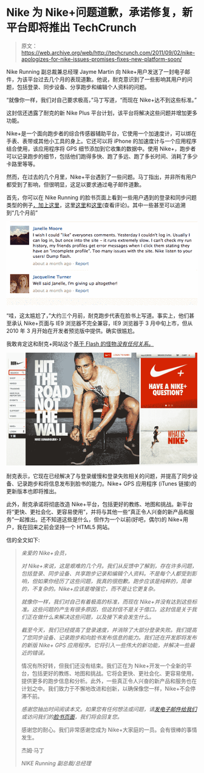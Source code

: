 # Nike 为 Nike+问题道歉，承诺修复，新平台即将推出 TechCrunch

> 原文：<https://web.archive.org/web/http://techcrunch.com/2011/09/02/nike-apologizes-for-nike-issues-promises-fixes-new-platform-soon/>

Nike Running 副总裁兼总经理 Jayme Martin 向 Nike+用户发送了一封电子邮件，为该平台过去几个月的表现道歉。他说，耐克意识到了一些影响其用户的问题，包括登录、同步设备、分享跑步和编辑个人资料的问题。

“就像你一样，我们对自己要求极高，”马丁写道，“而现在 Nike+达不到这些标准。”

这封信还透露了耐克的新 Nike Plus 平台计划，该平台将解决这些问题并增加更多功能。

Nike+是一个面向跑步者的综合传感器辅助平台，它使用一个加速度计，可以绑在手表、表带或其他小工具的身上。它还可以将 iPhone 的加速度计与一个应用程序结合使用，该应用程序将 GPS 细节添加到它收集的数据中。使用 Nike+，跑步者可以记录跑步的细节，包括他们跑得多快、跑了多远、跑了多长时间、消耗了多少卡路里等等。

然而，在过去的几个月里，Nike+平台遇到了一些问题。马丁指出，并非所有用户都受到了影响，但很明显，这足以要求通过电子邮件道歉。

首先，你可以在 Nike Running 的脸书页面上看到一些用户遇到的登录和同步问题类型的例子[，加上](https://web.archive.org/web/20230204213817/http://www.facebook.com/topic.php?uid=65604112975&topic=15907)[这里](https://web.archive.org/web/20230204213817/http://feedback-nikerunning.nike.com/nike_running/topics/cant_get_login_feature_of_nike_sportband_utility_to_work?from_gsfn=true)，这里[这里](https://web.archive.org/web/20230204213817/http://feedback-nikerunning.nike.com/nike_running/topics/login_problems_chrome_firefox)和[这里](https://web.archive.org/web/20230204213817/http://www.runtheline.com/1552/nike-sportswatch-gps-running-watch-review)(查看评论)。其中一些甚至可以追溯到“几个月前”

[![](img/509641275842496cbfff0b530b5d9b1f.png "nike-problems")](https://web.archive.org/web/20230204213817/https://techcrunch.com/wp-content/uploads/2011/09/nike-problems.png)

“哇，这太尴尬了，”大约三个月前，耐克跑步代表在脸书上写道。事实上，他们甚至承认 Nike+页面与 IE9 浏览器不完全兼容，IE9 浏览器于 3 月中旬上市，但从 2010 年 3 月开始在开发者预览版中提供。确实很尴尬。

我敢肯定这和耐克+网站这个[基于 Flash 的怪物*没有任何关系。*](https://web.archive.org/web/20230204213817/http://nikerunning.nike.com/nikeos/p/nikeplus/en_US/)

[![](img/4ed10004dc74c226276a7278bca1019b.png "nike-site")](https://web.archive.org/web/20230204213817/https://techcrunch.com/wp-content/uploads/2011/09/nike-site.png)

耐克表示，它现在已经解决了与登录缓慢和登录失败相关的问题，并提高了同步设备、记录跑步和将信息发布到脸书的能力。Nike+ GPS 应用程序 (iTunes 链接)的更新版本也即将推出。

此外，耐克承诺将彻底改造 Nike+平台，包括更好的教练、地图和挑战。新平台将“更快、更社会化、更容易使用”，并将与其他一些“真正令人兴奋的新产品和服务”一起推出。还不知道这些是什么，但作为一个以前(好吧，偶尔)的 Nike+用户，我在回来之前会坚持一个 HTML5 网站。

信的全文如下:

> *亲爱的 Nike+会员，*
> 
> *对 Nike+来说，这是艰难的几个月。我们从反馈中了解到，存在许多问题，包括登录、同步设备、共享跑步记录和编辑个人资料。不是每个人都受到影响，但如果你经历了这些问题，我真的很抱歉。跑步应该是纯粹的，简单的，不复杂的。Nike+应该是增强它，而不是让它更复杂。*
> 
> *就像你一样，我们对自己有着极高的标准，而现在 Nike+并没有达到这些标准。这些问题的产生有很多原因，但这封信不是关于借口。这封信是关于我们正在做什么来解决这些问题，以及接下来会发生什么。*
> 
> *截至今天，我们已经提高了登录速度，并消除了大部分登录失败。我们提高了您同步设备、记录跑步和向脸书发布信息的能力。我们还在开发即将发布的新版 Nike+ GPS 应用程序。它将引入一些伟大的新功能，并解决一些最近的错误。*
> 
> 情况有所好转，但我们还没有结束。我们正在为 Nike+开发一个全新的平台，包括更好的教练、地图和挑战。它将会更快、更社会化、更容易使用，提供更多的跑步信息和分析。此外，一些真正令人兴奋的新产品和服务也在计划之中。我们致力于不懈地改进和创新，以确保像您一样，Nike+不会停滞不前。
> 
> *感谢您抽出时间阅读本文。如果您有任何想法或问题，请[发电子邮件给我们](https://web.archive.org/web/20230204213817/mailto:nikeplusteam@nike.com?subject=Nike+%20Feedback)或访问我们的[脸书页面](https://web.archive.org/web/20230204213817/http://click.official.nike.com/?qs=7519df1d2b15fe300f3f8f0846a1377aac73c145f81e3b4a731fe3c8b9b18a22384f099135f9d1fc)，我们将会回复您。*
> 
> 感谢您的耐心。我们非常感谢您成为 Nike+大家庭的一员。会有很棒的事情发生。
> 
> 杰姆·马丁
> 
> *NIKE Running 副总裁/总经理*